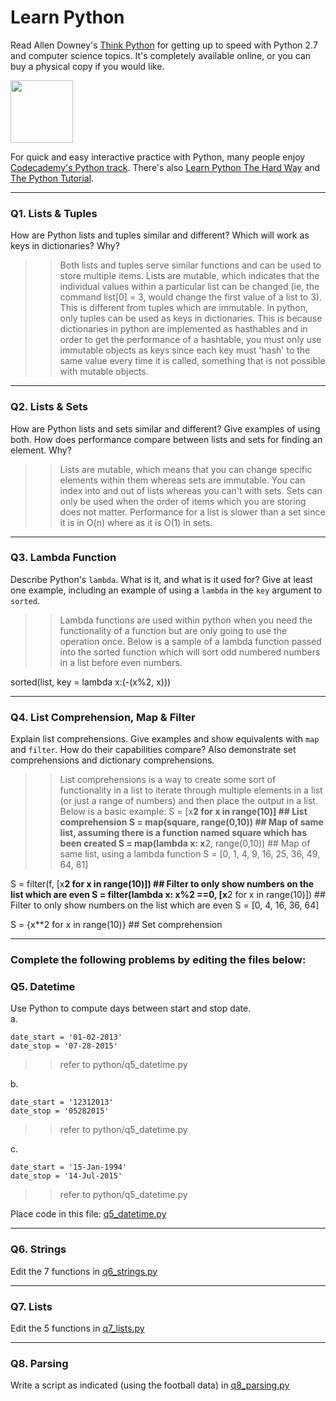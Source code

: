 # Learn Python

Read Allen Downey's [Think Python](http://www.greenteapress.com/thinkpython/) for getting up to speed with Python 2.7 and computer science topics. It's completely available online, or you can buy a physical copy if you would like.

<a href="http://www.greenteapress.com/thinkpython/"><img src="img/think_python.png" style="width: 100px;" target="_blank"></a>

For quick and easy interactive practice with Python, many people enjoy [Codecademy's Python track](http://www.codecademy.com/en/tracks/python). There's also [Learn Python The Hard Way](http://learnpythonthehardway.org/book/) and [The Python Tutorial](https://docs.python.org/2/tutorial/).

---

### Q1. Lists &amp; Tuples

How are Python lists and tuples similar and different? Which will work as keys in dictionaries? Why?

>> Both lists and tuples serve similar functions and can be used to store multiple items.  Lists are mutable, which indicates that the individual values within a particular list can be changed (ie, the command list[0] = 3, would change the first value of a list to 3). This is different from tuples which are immutable.  In python, only tuples can be used as keys in dictionaries.  This is because dictionaries in python are implemented as hasthables and in order to get the performance of a hashtable, you must only use immutable objects as keys since each key must 'hash' to the same value every time it is called, something that is not possible with mutable objects.

---

### Q2. Lists &amp; Sets

How are Python lists and sets similar and different? Give examples of using both. How does performance compare between lists and sets for finding an element. Why?

>> Lists are mutable, which means that you can change specific elements within them whereas sets are immutable.  You can index into and out of lists whereas you can't with sets. Sets can only be used when the order of items which you are storing does not matter. Performance for a list is slower than a set since it is in O(n) where as it is O(1) in sets.

---

### Q3. Lambda Function

Describe Python's `lambda`. What is it, and what is it used for? Give at least one example, including an example of using a `lambda` in the `key` argument to `sorted`.

>> Lambda functions are used within python when you need the functionality of a function but are only going to use the operation once.  Below is a sample of a lambda function passed into the sorted function which will sort odd numbered numbers in a list before even numbers.

sorted(list, key = lambda x:(-(x%2, x)))

---

### Q4. List Comprehension, Map &amp; Filter

Explain list comprehensions. Give examples and show equivalents with `map` and `filter`. How do their capabilities compare? Also demonstrate set comprehensions and dictionary comprehensions.

>> List comprehensions is a way to create some sort of functionality in a list to iterate through multiple elements in a list (or just a range of numbers) and then place the output in a list.  Below is a basic example:
S = [x**2 for x in range(10)]                               ## List comprehension
S = map(square, range(0,10))                                ## Map of same list, assuming there is a function named square which has been created
S = map(lambda x: x**2, range(0,10))                        ## Map of same list, using a lambda function
S = [0, 1, 4, 9, 16, 25, 36, 49, 64, 81]

S = filter(f, [x**2 for x in range(10)])                    ## Filter to only show numbers on the list which are even
S = filter(lambda x: x%2 ==0, [x**2 for x in range(10)])    ## Filter to only show numbers on the list which are even
S = [0, 4, 16, 36, 64]

S = {x**2 for x in range(10)}                               ## Set comprehension

---

### Complete the following problems by editing the files below:

### Q5. Datetime
Use Python to compute days between start and stop date.   
a.  

```
date_start = '01-02-2013'    
date_stop = '07-28-2015'
```
>> refer to python/q5_datetime.py

b.  
```
date_start = '12312013'  
date_stop = '05282015'  
```

>> refer to python/q5_datetime.py

c.  
```
date_start = '15-Jan-1994'      
date_stop = '14-Jul-2015'  
```

>> refer to python/q5_datetime.py

Place code in this file: [q5_datetime.py](python/q5_datetime.py)

---

### Q6. Strings
Edit the 7 functions in [q6_strings.py](python/q6_strings.py)

---

### Q7. Lists
Edit the 5 functions in [q7_lists.py](python/q7_lists.py)

---

### Q8. Parsing
Write a script as indicated (using the football data) in [q8_parsing.py](python/q8_parsing.py)
